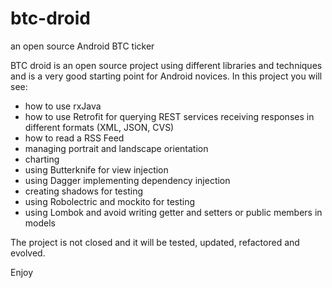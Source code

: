# btc-droid
an open source Android BTC ticker

BTC droid is an open source project using different libraries and techniques and is a very good starting point for Android novices.
In this project you will see:

* how to use rxJava
* how to use Retrofit for querying REST services receiving responses in different formats (XML, JSON, CVS)
* how to read a RSS Feed
* managing portrait and landscape orientation
* charting
* using Butterknife for view injection
* using Dagger implementing dependency injection
* creating shadows for testing
* using Robolectric and mockito for testing
* using Lombok and avoid writing getter and setters or public members in models

The project is not closed and it will be tested, updated, refactored and evolved.

Enjoy


